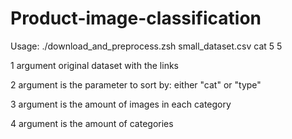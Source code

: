 # Product-image-classification
Usage:
./download_and_preprocess.zsh small_dataset.csv cat 5 5

1 argument original dataset with the links

2 argument is the parameter to sort by: either "cat" or "type"

3 argument is the amount of images in each category

4 argument is the amount of categories
